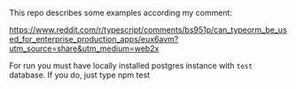 This repo describes some examples according my comment:

https://www.reddit.com/r/typescript/comments/bs951p/can_typeorm_be_used_for_enterprise_production_apps/eux6avm?utm_source=share&utm_medium=web2x

For run you must have locally installed postgres instance with `test` database.
If you do, just type npm test